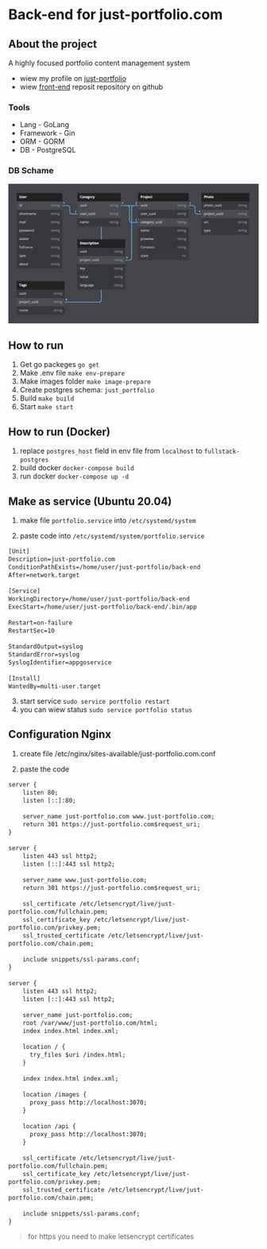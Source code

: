 # Back-end for just-portfolio.com 

## About the project

A highly focused portfolio content management system

- wiew my profile on [just-portfolio](https://just-portfolio.com/nik19ta)
- wiew [front-end](https://github.com/nik19ta/just-portfolio.com) reposit repository on github

### Tools

- Lang - GoLang
- Framework - Gin
- ORM - GORM
- DB - PostgreSQL

### DB Schame

![Schame](./README/db.png)

## How to run 

1. Get go packeges `go get`
2. Make .env file `make env-prepare`
2. Make images folder `make image-prepare`
3. Create postgres schema: `just_portfolio`
4. Build `make build`
5. Start `make start`

## How to run (Docker)

1. replace `postgres_host` field in env file from  `localhost` to `fullstack-postgres`
2. build docker `docker-compose build`
3. run docker `docker-compose up -d`

## Make as service (Ubuntu 20.04)

1. make file `portfolio.service` into `/etc/systemd/system`

2. paste code into `/etc/systemd/system/portfolio.service`

```service
[Unit]
Description=just-portfolio.com
ConditionPathExists=/home/user/just-portfolio/back-end
After=network.target

[Service]
WorkingDirectory=/home/user/just-portfolio/back-end
ExecStart=/home/user/just-portfolio/back-end/.bin/app

Restart=on-failure
RestartSec=10

StandardOutput=syslog
StandardError=syslog
SyslogIdentifier=appgoservice

[Install]
WantedBy=multi-user.target
```

3. start service `sudo service portfolio restart`
4. you can wiew status `sudo service portfolio status`

## Configuration Nginx 

1. create file /etc/nginx/sites-available/just-portfolio.com.conf 

2. paste the code 

```nginx
server {
    listen 80;
    listen [::]:80;

    server_name just-portfolio.com www.just-portfolio.com;
    return 301 https://just-portfolio.com$request_uri;
}

server {
    listen 443 ssl http2;
    listen [::]:443 ssl http2;

    server_name www.just-portfolio.com;
    return 301 https://just-portfolio.com$request_uri;

    ssl_certificate /etc/letsencrypt/live/just-portfolio.com/fullchain.pem;
    ssl_certificate_key /etc/letsencrypt/live/just-portfolio.com/privkey.pem;
    ssl_trusted_certificate /etc/letsencrypt/live/just-portfolio.com/chain.pem;

    include snippets/ssl-params.conf;
}

server {
    listen 443 ssl http2;
    listen [::]:443 ssl http2;

    server_name just-portfolio.com;
    root /var/www/just-portfolio.com/html;
    index index.html index.xml;

    location / {
      try_files $uri /index.html;
    }

    index index.html index.xml;
 
    location /images {
      proxy_pass http://localhost:3070;
    }

    location /api {
      proxy_pass http://localhost:3070;
    }

    ssl_certificate /etc/letsencrypt/live/just-portfolio.com/fullchain.pem;
    ssl_certificate_key /etc/letsencrypt/live/just-portfolio.com/privkey.pem;
    ssl_trusted_certificate /etc/letsencrypt/live/just-portfolio.com/chain.pem;

    include snippets/ssl-params.conf;
}
```

> for https you need to make letsencrypt certificates